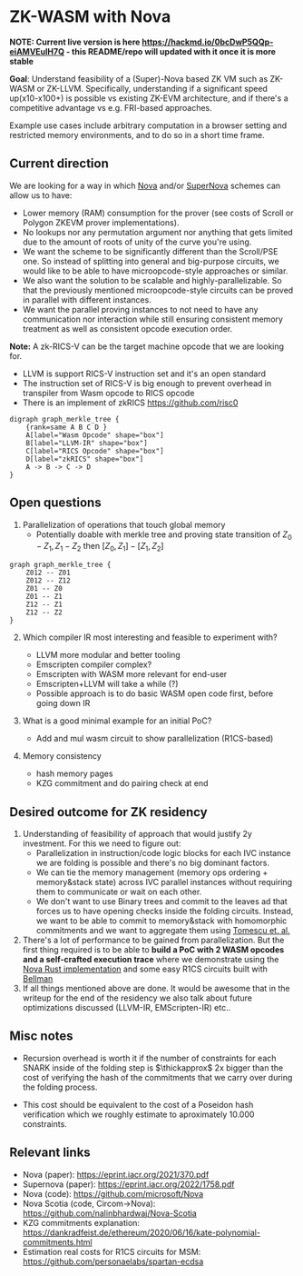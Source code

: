 # ZK-WASM with Nova

**NOTE: Current live version is here https://hackmd.io/0bcDwP5QQp-eiAMVEulH7Q - this README/repo will updated with it once it is more stable**

**Goal**: Understand feasibility of a (Super)-Nova based ZK VM such as ZK-WASM or ZK-LLVM. Specifically, understanding if a significant speed up(x10-x100+) is possible vs existing ZK-EVM architecture, and if there's a competitive advantage vs e.g. FRI-based approaches.

Example use cases include arbitrary computation in a browser setting and restricted memory environments, and to do so in a short time frame.

## Current direction

We are looking for a way in which [Nova](https://eprint.iacr.org/2021/370) and/or [SuperNova](https://eprint.iacr.org/2022/1758.pdf) schemes can allow us to have:
- Lower memory (RAM) consumption for the prover (see costs of Scroll or Polygon ZKEVM prover implementations).
- No lookups nor any permutation argument nor anything that gets limited due to the amount of roots of unity of the curve you're using.
- We want the scheme to be significantly different than the Scroll/PSE one. So instead of splitting into general and big-purpose circuits, we would like to be able to have microopcode-style approaches or similar.
- We also want the solution to be scalable and highly-parallelizable. So that the previously mentioned microopcode-style circuits can be proved in parallel with different instances.
- We want the parallel proving instances to not need to have any communication nor interaction while still ensuring consistent memory treatment as well as consistent opcode execution order.

**Note:** A zk-RICS-V can be the target machine opcode that we are looking for.
- LLVM is support RICS-V instruction set and it's an open standard
- The instruction set of RICS-V is big enough to prevent overhead in transpiler from Wasm opcode to RICS opcode
- There is an implement of zkRICS https://github.com/risc0

```graphviz
digraph graph_merkle_tree {
    {rank=same A B C D }
    A[label="Wasm Opcode" shape="box"]
    B[label="LLVM-IR" shape="box"]
    C[label="RICS Opcode" shape="box"]
    D[label="zkRICS" shape="box"]
    A -> B -> C -> D
}
```

## Open questions

1. Parallelization of operations that touch global memory
    - Potentially doable with merkle tree and proving state transition of $Z_0-Z_1, Z_1-Z_2 \text{ then } [Z_0,Z_1]-[Z_1,Z_2]$

```graphviz
graph graph_merkle_tree {
    Z012 -- Z01
    Z012 -- Z12
	Z01 -- Z0
	Z01 -- Z1
	Z12 -- Z1
	Z12 -- Z2
} 
```

2. Which compiler IR most interesting and feasible to experiment with?
    - LLVM more modular and better tooling
    - Emscripten compiler complex?
    - Emscripten with WASM more relevant for end-user
    - Emscripten+LLVM will take a while (?)
    - Possible approach is to do basic WASM open code first, before going down IR

3. What is a good minimal example for an initial PoC?
    - Add and mul wasm circuit to show parallelization (R1CS-based)

4. Memory consistency
    - hash memory pages
    - KZG commitment and do pairing check at end
 
## Desired outcome for ZK residency

1. Understanding of feasibility of approach that would justify 2y investment. For this we need to figure out:
    - Parallelization in instruction/code logic blocks for each IVC instance we are folding is possible and there's no big dominant factors.
    - We can tie the memory management (memory ops ordering + memory&stack state) across IVC parallel instances without requiring them to communicate or wait on each other.
    - We don't want to use Binary trees and commit to the leaves ad that forces us to have opening checks inside the folding circuits. Instead, we want to be able to commit to memory&stack with homomorphic commitments and we want to aggregate them using [Tomescu et. al.](https://eprint.iacr.org/2020/527)
2. There's a lot of performance to be gained from parallelization. But the first thing required is to be able to **build a PoC with 2 WASM opcodes and a self-crafted execution trace** where we demonstrate using the [Nova Rust implementation](https://github.com/microsoft/Nova) and some easy R1CS circuits built with [Bellman](https://github.com/zkcrypto/bellman)
3. If all things mentioned above are done. It would be awesome that in the writeup for the end of the residency we also talk about future optimizations discussed (LLVM-IR, EMScripten-IR) etc..

## Misc notes

- Recursion overhead is worth it if the number of constraints for each SNARK inside of the folding step is $\thickapprox$ 2x bigger than the cost of verifying the hash of the commitments that we carry over during the folding process. 

- This cost should be equivalent to the cost of a Poseidon hash verification which we roughly estimate to aproximately 10.000 constraints.

## Relevant links

- Nova (paper): https://eprint.iacr.org/2021/370.pdf
- Supernova (paper): https://eprint.iacr.org/2022/1758.pdf
- Nova (code): https://github.com/microsoft/Nova
- Nova Scotia (code, Circom->Nova): https://github.com/nalinbhardwaj/Nova-Scotia
- KZG commitments explanation: https://dankradfeist.de/ethereum/2020/06/16/kate-polynomial-commitments.html
- Estimation real costs for R1CS circuits for MSM: https://github.com/personaelabs/spartan-ecdsa
